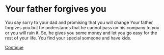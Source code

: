 # Your father forgives you
You say sorry to your dad and promising that you will change Your father forgives you but he understands that he cannot pass on his company to you or you will ruin it. So, he gives you some money and let you go easy for the rest of your life. You find your special someone and have kids.

[Continue](../life-from-both-options/ordinary-life.md)
